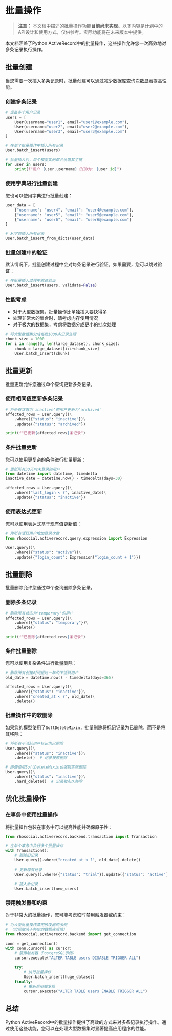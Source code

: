 # 批量操作

> **注意：** 本文档中描述的批量操作功能**目前尚未实现**。以下内容是计划中的API设计和使用方式，仅供参考。实际功能将在未来版本中提供。

本文档涵盖了Python ActiveRecord中的批量操作，这些操作允许您一次高效地对多条记录执行操作。

## 批量创建

当您需要一次插入多条记录时，批量创建可以通过减少数据库查询次数显著提高性能。

### 创建多条记录

```python
# 准备多个用户记录
users = [
    User(username="user1", email="user1@example.com"),
    User(username="user2", email="user2@example.com"),
    User(username="user3", email="user3@example.com")
]

# 在单个批量操作中插入所有记录
User.batch_insert(users)

# 批量插入后，每个模型实例都会设置其主键
for user in users:
    print(f"用户 {user.username} 的ID为: {user.id}")
```

### 使用字典进行批量创建

您也可以使用字典进行批量创建：

```python
user_data = [
    {"username": "user4", "email": "user4@example.com"},
    {"username": "user5", "email": "user5@example.com"},
    {"username": "user6", "email": "user6@example.com"}
]

# 从字典插入所有记录
User.batch_insert_from_dicts(user_data)
```

### 批量创建中的验证

默认情况下，批量创建过程中会对每条记录进行验证。如果需要，您可以跳过验证：

```python
# 在批量插入过程中跳过验证
User.batch_insert(users, validate=False)
```

### 性能考虑

- 对于大型数据集，批量操作比单独插入要快得多
- 处理非常大的集合时，请考虑内存使用情况
- 对于极大的数据集，考虑将数据分成更小的批次处理

```python
# 将大型数据集分成每批1000条记录处理
chunk_size = 1000
for i in range(0, len(large_dataset), chunk_size):
    chunk = large_dataset[i:i+chunk_size]
    User.batch_insert(chunk)
```

## 批量更新

批量更新允许您通过单个查询更新多条记录。

### 使用相同值更新多条记录

```python
# 将所有状态为'inactive'的用户更新为'archived'
affected_rows = User.query()\
    .where({"status": "inactive"})\
    .update({"status": "archived"})

print(f"已更新{affected_rows}条记录")
```

### 条件批量更新

您可以使用更复杂的条件进行批量更新：

```python
# 更新所有30天内未登录的用户
from datetime import datetime, timedelta
inactive_date = datetime.now() - timedelta(days=30)

affected_rows = User.query()\
    .where("last_login < ?", inactive_date)\
    .update({"status": "inactive"})
```

### 使用表达式更新

您可以使用表达式基于现有值更新值：

```python
# 为所有活跃用户增加登录次数
from rhosocial.activerecord.query.expression import Expression

User.query()\
    .where({"status": "active"})\
    .update({"login_count": Expression("login_count + 1")})
```

## 批量删除

批量删除允许您通过单个查询删除多条记录。

### 删除多条记录

```python
# 删除所有状态为'temporary'的用户
affected_rows = User.query()\
    .where({"status": "temporary"})\
    .delete()

print(f"已删除{affected_rows}条记录")
```

### 条件批量删除

您可以使用复杂条件进行批量删除：

```python
# 删除所有创建时间超过一年的不活跃用户
old_date = datetime.now() - timedelta(days=365)

affected_rows = User.query()\
    .where({"status": "inactive"})\
    .where("created_at < ?", old_date)\
    .delete()
```

### 批量操作中的软删除

如果您的模型使用了`SoftDeleteMixin`，批量删除将标记记录为已删除，而不是将其移除：

```python
# 将所有不活跃用户标记为已删除
User.query()\
    .where({"status": "inactive"})\
    .delete()  # 记录被软删除

# 即使使用SoftDeleteMixin也强制实际删除
User.query()\
    .where({"status": "inactive"})\
    .hard_delete()  # 记录被永久移除
```

## 优化批量操作

### 在事务中使用批量操作

将批量操作包装在事务中可以提高性能并确保原子性：

```python
from rhosocial.activerecord.backend.transaction import Transaction

# 在单个事务中执行多个批量操作
with Transaction():
    # 删除旧记录
    User.query().where("created_at < ?", old_date).delete()
    
    # 更新现有记录
    User.query().where({"status": "trial"}).update({"status": "active"})
    
    # 插入新记录
    User.batch_insert(new_users)
```

### 禁用触发器和约束

对于非常大的批量操作，您可能考虑临时禁用触发器或约束：

```python
# 为大型批量操作禁用触发器的示例
# （实现取决于特定的数据库后端）
from rhosocial.activerecord.backend import get_connection

conn = get_connection()
with conn.cursor() as cursor:
    # 禁用触发器（PostgreSQL示例）
    cursor.execute("ALTER TABLE users DISABLE TRIGGER ALL")
    
    try:
        # 执行批量操作
        User.batch_insert(huge_dataset)
    finally:
        # 重新启用触发器
        cursor.execute("ALTER TABLE users ENABLE TRIGGER ALL")
```

## 总结

Python ActiveRecord中的批量操作提供了高效的方式来对多条记录执行操作。通过使用这些功能，您可以在处理大型数据集时显著提高应用程序的性能。